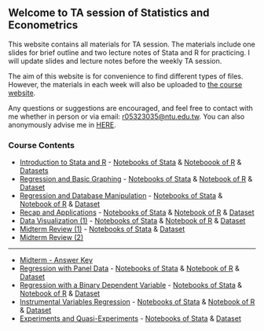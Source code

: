 ## Welcome to TA session of Statistics and Econometrics

This website contains all materials for TA session. The materials include one slides for brief outline and two lecture notes of Stata and R for practicing. I will update slides and lecture notes before the weekly TA session.

The aim of this website is for convenience to find different types of files. However, the materials in each week will also be uploaded to [the course website](https://cool.ntu.edu.tw/courses/213).

Any questions or suggestions are encouraged, and feel free to contact with me whether in person or via email: r05323035@ntu.edu.tw. You can also anonymously advise me in [HERE](https://docs.google.com/forms/d/e/1FAIpQLSeI55XM73cFDQMH1zgxJ8iWYuhs_iF6ct95iZ4bvK3wpC1FuQ/viewform?usp=sf_link).

### Course Contents

* [Introduction to Stata and R](https://docs.google.com/presentation/d/1fWnpCKJI9ehsnK34w0AVuY78kw22cxmemwNP40Cq8R0/edit?usp=sharing) - [Notebooks of Stata](https://github.com/goatinooo/TAsession/blob/master/notebooks/Stata_0226.ipynb) & [Noteboook of R](https://github.com/goatinooo/TAsession/blob/master/notebooks/R_0226.ipynb) & [Datasets](https://www.dropbox.com/sh/jntf88gxonve89u/AABS3jp0GIyjq-1YRfenMfgTa?dl=0)
* [Regression and Basic Graphing](https://docs.google.com/presentation/d/1X1TuX43Pz0EeQHXXZT9jI14BQYo8qGlVBPpejPgrPRE/edit?usp=sharing) - [Notebooks of Stata](https://github.com/goatinooo/TAsession/blob/master/notebooks/Stata_0305.ipynb) & [Notebook of R](https://github.com/goatinooo/TAsession/blob/master/notebooks/R_0305.ipynb) & [Dataset](https://www.dropbox.com/sh/vq1lvm0wdga0a73/AAAPRRpgcXKJ-Id6DVWE8Syla?dl=0)
* [Regression and Database Manipulation](https://docs.google.com/presentation/d/19Im31L3Id39vbcxh7YVsNVdu65dr7OcKImsxLARau6s/edit?usp=sharing) - [Notebooks of Stata](https://github.com/goatinooo/TAsession/blob/master/notebooks/Stata_0312.ipynb) & [Notebook of R](https://github.com/goatinooo/TAsession/blob/master/notebooks/R_0312.ipynb) & [Dataset](https://www.dropbox.com/sh/o3nn64wl4pde60a/AADHjHI_kq0jDaQAsfloSBLXa?dl=0)
* [Recap and Applications](https://docs.google.com/presentation/d/1ao6THlswW_sKW1Ee3AVB0uDqDUSwnrp59dnEgVm_xIQ/edit?usp=sharing) - [Notebooks of Stata](https://github.com/goatinooo/TAsession/blob/master/notebooks/Stata_0319.ipynb) & [Notebook of R](https://github.com/goatinooo/TAsession/blob/master/notebooks/R_0319.ipynb) & [Dataset](https://www.dropbox.com/sh/o3nn64wl4pde60a/AADHjHI_kq0jDaQAsfloSBLXa?dl=0)
* [Data Visualization (1)](https://docs.google.com/presentation/d/148wVUztxropmASxj0shWful50ekcU8F9wyf7DEDtXDA/edit?usp=sharing) - [Notebooks of Stata](https://github.com/goatinooo/TAsession/blob/master/notebooks/Stata_0326.ipynb) & [Notebook of R](https://github.com/goatinooo/TAsession/blob/master/notebooks/R_0326.ipynb) & [Dataset](https://www.dropbox.com/sh/l0e1wdsxt7stlp7/AABrkA6A0vn5A9V3AszgYZdAa?dl=0)
* [Midterm Review (1)](https://docs.google.com/presentation/d/1RK1q02KplMSnd5sqguWRQaGi2TLcs0Vjcln6Kx7h274/edit?usp=sharing) - [Notebooks of Stata](https://github.com/goatinooo/TAsession/blob/master/notebooks/Stata_0409.ipynb) & [Dataset](https://www.dropbox.com/sh/vq1lvm0wdga0a73/AAAPRRpgcXKJ-Id6DVWE8Syla?dl=0)
* [Midterm Review (2)](https://www.dropbox.com/s/c50ui3f1gyp33sy/sildes0416.pdf?dl=0)

---

* [Midterm - Answer Key](https://www.dropbox.com/s/gu2eakwsd1n0t6y/sildes_0430.pdf?dl=0)
* [Regression with Panel Data](https://www.dropbox.com/s/ank3k63aihmuiy7/sildes_0507_panel.pdf?dl=0) - [Notebooks of Stata](https://github.com/goatinooo/TAsession/blob/master/notebooks/Stata_0507_panel.ipynb) & [Notebook of R](https://github.com/goatinooo/TAsession/blob/master/notebooks/R_0507_panel.ipynb) & [Dataset](https://www.dropbox.com/sh/hx95dp25zj2bafo/AADENIA3_EN3-Mab-wqr1qcHa?dl=0)
* [Regression with a Binary Dependent Variable](https://www.dropbox.com/s/1ou7e99272pfjm4/sildes_0514.pdf?dl=0) - [Notebooks of Stata](https://github.com/goatinooo/TAsession/blob/master/notebooks/Stata_0507_binaryY.ipynb) & [Notebook of R](https://github.com/goatinooo/TAsession/blob/master/notebooks/R_0507_binaryY.ipynb) & [Dataset](https://www.dropbox.com/sh/hx95dp25zj2bafo/AADENIA3_EN3-Mab-wqr1qcHa?dl=0)
* [Instrumental Variables Regression](https://www.dropbox.com/s/va7xnrdwoqatfuf/sildes_0521.pdf?dl=0) - [Notebooks of Stata](https://github.com/goatinooo/TAsession/blob/master/notebooks/Stata_0521.ipynb) & [Notebook of R](https://github.com/goatinooo/TAsession/blob/master/notebooks/R_0521.ipynb) & [Dataset](https://www.dropbox.com/sh/qd7wctid79fyl72/AADk-30v4TGuZ6xLBClmJ-Sga?dl=0)
* [Experiments and Quasi-Experiments](https://www.dropbox.com/s/ga9ahf3k1y7bcc5/sildes_0528.pdf?dl=0) - [Notebooks of Stata](https://github.com/goatinooo/TAsession/blob/master/notebooks/Stata_0528.ipynb) & [Dataset](https://www.dropbox.com/sh/vz6ee895cs8x7lw/AABEjReamLkymVe3gFI2ZYsYa?dl=0)
